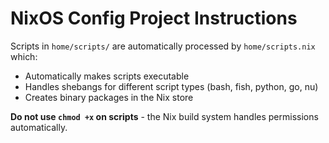 # NixOS Config Project Instructions

Scripts in `home/scripts/` are automatically processed by `home/scripts.nix` which:
- Automatically makes scripts executable 
- Handles shebangs for different script types (bash, fish, python, go, nu)
- Creates binary packages in the Nix store

**Do not use `chmod +x` on scripts** - the Nix build system handles permissions automatically.